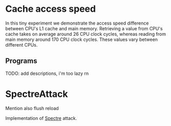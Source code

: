 # Cache access speed
In this tiny experiment we demonstrate the access speed difference between CPU's L1 cache and main memory. Retrieving a value from CPU's cache takes on average around 26 CPU clock cycles, whereas reading from main memory around 170 CPU clock cycles. These values vary between different CPUs.

## Programs
TODO: add descriptions, i'm too lazy rn

# SpectreAttack
Mention also flush reload

Implementation of [Spectre](https://meltdownattack.com/) attack.
